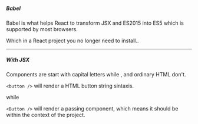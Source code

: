 ##### Babel

Babel is what helps React to transform JSX and ES2015 into ES5 which is supported by most browsers.

Which in a React project you no longer need to install..

---

##### With JSX

Components are start with capital letters while , and ordinary HTML don't.

`<button />` will render a HTML button string sintaxis.

while

`<Button />` will render a passing component, which means it should be within the context of the project.

